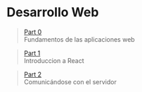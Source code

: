 # Desarrollo Web

> [Part 0](https://github.com/martinwilchesdev/full_stack_open/tree/main/part_0) <br>
> Fundamentos de las aplicaciones web

> [Part 1](https://github.com/martinwilchesdev/full_stack_open/tree/main/part_1) <br>
> Introduccion a React

> [Part 2](https://github.com/martinwilchesdev/full_stack_open/tree/main/part_2) <br>
> Comunicándose con el servidor